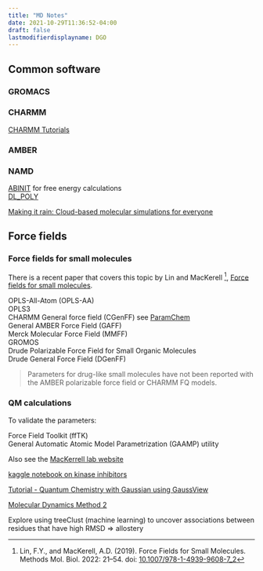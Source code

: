 ```yaml
---
title: "MD Notes"
date: 2021-10-29T11:36:52-04:00
draft: false
lastmodifierdisplayname: DGO
---
```


## Common software

### GROMACS

### CHARMM

[CHARMM Tutorials](https://www.charmm.org/archive/charmm/documentation/tutorials/)  

### AMBER

### NAMD

[ABINIT](https://www.abinit.org/) for free energy calculations  
[DL_POLY](https://www.scd.stfc.ac.uk/Pages/DL_POLY.aspx)  

[Making it rain: Cloud-based molecular simulations for everyone](https://pablo-arantes.github.io/making-it-rain/)  


## Force fields

### Force fields for small molecules

There is a recent paper that covers this topic by Lin and MacKerell [^1], [Force fields for small molecules](https://www.ncbi.nlm.nih.gov/pmc/articles/PMC6733265/).

OPLS-All-Atom (OPLS-AA)  
OPLS3  
CHARMM General force field (CGenFF) see [ParamChem](https://cgenff.umaryland.edu/)  
General AMBER Force Field (GAFF)  
Merck Molecular Force Field (MMFF)  
GROMOS  
Drude Polarizable Force Field for Small Organic Molecules  
Drude General Force Field (DGenFF)  

>Parameters for drug-like small molecules have not been reported with the AMBER polarizable force field or CHARMM FQ models.

### QM calculations

To validate the parameters:

Force Field Toolkit (ffTK)  
General Automatic Atomic Model Parametrization (GAAMP) utility  

Also see the [MacKerrell lab website](http://mackerell.umaryland.edu/)  

[kaggle notebook on kinase inhibitors](https://www.kaggle.com/xiaotawkaggle/inhibitors)  


[Tutorial - Quantum Chemistry with Gaussian using GaussView](https://answers.uillinois.edu/scs/page.php?id=103608)

[Molecular Dynamics Method 2](https://www.ks.uiuc.edu/Training/SumSchool/materials/lectures/6-2-Intro-Protein-Structure-Dynamics/4-SS03_MDMethods.pdf)


Explore using treeClust (machine learning) to uncover associations between residues that have high RMSD => allostery








[^1]: Lin, F.Y., and MacKerell, A.D. (2019). Force Fields for Small Molecules. Methods Mol. Biol. 2022: 21–54. doi: [10.1007/978-1-4939-9608-7_2](https://dx.doi.org/10.1007%2F978-1-4939-9608-7_2)

